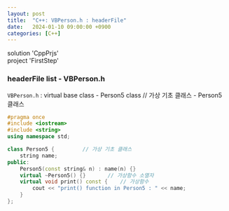 ```yaml
---
layout: post
title:  "C++: VBPerson.h : headerFile"
date:   2024-01-10 09:00:00 +0900
categories: [C++]
---
```


solution 'CppPrjs'   
project 'FirstStep'   
   
### headerFile list - VBPerson.h   
`VBPerson.h` : virtual base class - Person5 class // 가상 기초 클래스 - Person5 클래스   
   
```cpp
#pragma once
#include <iostream>
#include <string>
using namespace std;

class Person5 {			// 가상 기초 클래스
	string name;
public:
	Person5(const string& n) : name(n) {}
	virtual ~Person5() {}		// 가상함수 소멸자
	virtual void print() const {	// 가상함수
		cout << "print() function in Person5 : " << name;
	}
};
```
